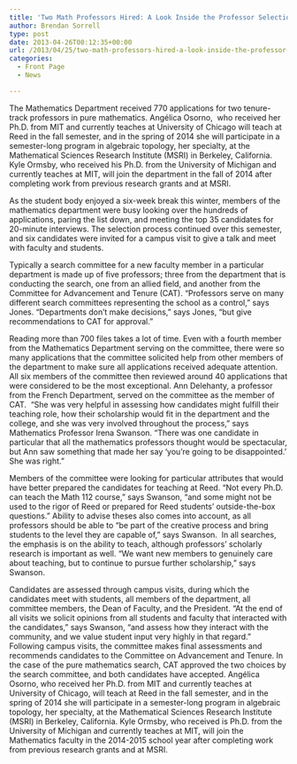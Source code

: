 ```yaml
---
title: 'Two Math Professors Hired: A Look Inside the Professor Selection Process'
author: Brendan Sorrell
type: post
date: 2013-04-26T00:12:35+00:00
url: /2013/04/25/two-math-professors-hired-a-look-inside-the-professor-selection-process/
categories:
  - Front Page
  - News

---
```

The Mathematics Department received 770 applications for two tenure-track professors in pure mathematics. Angélica Osorno,  who received her Ph.D. from MIT and currently teaches at University of Chicago will teach at Reed in the fall semester, and in the spring of 2014 she will participate in a semester-long program in algebraic topology, her specialty, at the Mathematical Sciences Research Institute (MSRI) in Berkeley, California. Kyle Ormsby, who received his Ph.D. from the University of Michigan and currently teaches at MIT, will join the department in the fall of 2014 after completing work from previous research grants and at MSRI.

As the student body enjoyed a six-week break this winter, members of the mathematics department were busy looking over the hundreds of applications, paring the list down, and meeting the top 35 candidates for 20-minute interviews. The selection process continued over this semester, and six candidates were invited for a campus visit to give a talk and meet with faculty and students.

Typically a search committee for a new faculty member in a particular department is made up of five professors; three from the department that is conducting the search, one from an allied field, and another from the Committee for Advancement and Tenure (CAT). “Professors serve on many different search committees representing the school as a control,” says Jones. “Departments don’t make decisions,” says Jones, “but give recommendations to CAT for approval.”

Reading more than 700 files takes a lot of time. Even with a fourth member from the Mathematics Department serving on the committee, there were so many applications that the committee solicited help from other members of the department to make sure all applications received adequate attention. All six members of the committee then reviewed around 40 applications that were considered to be the most exceptional. Ann Delehanty, a professor from the French Department, served on the committee as the member of CAT.  “She was very helpful in assessing how candidates might fulfill their teaching role, how their scholarship would fit in the department and the college, and she was very involved throughout the process,” says Mathematics Professor Irena Swanson. “There was one candidate in particular that all the mathematics professors thought would be spectacular, but Ann saw something that made her say ‘you’re going to be disappointed.’ She was right.”

Members of the committee were looking for particular attributes that would have better prepared the candidates for teaching at Reed. “Not every Ph.D. can teach the Math 112 course,” says Swanson, “and some might not be used to the rigor of Reed or prepared for Reed students’ outside-the-box questions.” Ability to advise theses also comes into account, as all professors should be able to “be part of the creative process and bring students to the level they are capable of,” says Swanson.  In all searches, the emphasis is on the ability to teach, although professors’ scholarly research is important as well. “We want new members to genuinely care about teaching, but to continue to pursue further scholarship,” says Swanson.

Candidates are assessed through campus visits, during which the candidates meet with students, all members of the department, all committee members, the Dean of Faculty, and the President. “At the end of all visits we solicit opinions from all students and faculty that interacted with the candidates,” says Swanson, “and assess how they interact with the community, and we value student input very highly in that regard.” Following campus visits, the committee makes final assessments and recommends candidates to the Committee on Advancement and Tenure. In the case of the pure mathematics search, CAT approved the two choices by the search committee, and both candidates have accepted. Angélica Osorno, who received her Ph.D. from MIT and currently teaches at University of Chicago, will teach at Reed in the fall semester, and in the spring of 2014 she will participate in a semester-long program in algebraic topology, her specialty, at the Mathematical Sciences Research Institute (MSRI) in Berkeley, California. Kyle Ormsby, who received is Ph.D. from the University of Michigan and currently teaches at MIT, will join the Mathematics faculty in the 2014-2015 school year after completing work from previous research grants and at MSRI.